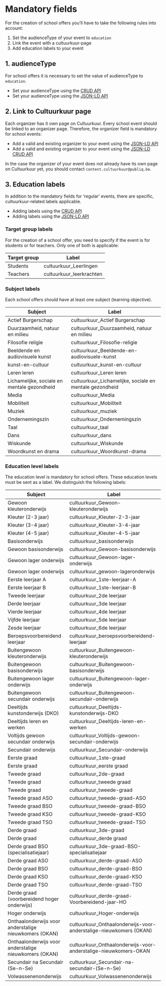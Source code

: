 ---
---
# Mandatory fields

For the creation of school offers you’ll have to take the following rules into account:
1. Set the audienceType of your event to ```education``` 
2. Link the event with a cultuurkuur-page
3. Add education labels to your event

## 1. audienceType
For school offers it is necessary to set the value of audienceType to ```education```.

- Set your audienceType using the [CRUD API](https://documentatie.uitdatabank.be/content/json-ld-crud-api/latest/events/event-audience.html)
- Set your audienceType using the [JSON-LD API](https://documentatie.uitdatabank.be/content/json-ld/latest/events/event-audience.html)

## 2. Link to Cultuurkuur page
Each organizer has it own page on Cultuurkuur. Every school event should be linked to an organizer page. Therefore, the organizer field is mandatory for school events:
- Add a valid and existing organizer to your event using the [JSON-LD API](https://documentatie.uitdatabank.be/content/json-ld/latest/events/event-organizer.html) 
- Add a valid and existing organizer to your event using the [JSON-LD CRUD API](https://documentatie.uitdatabank.be/content/json-ld-crud-api/latest/events/event-organizer.html)

In the case the organizer of your event does not already have its own page on Cultuurkuur yet, you should contact ```content.cultuurkuur@publiq.be```.

## 3. Education labels
In addition to the mandatory fields for ‘regular’ events, there are specific, cultuurkuur-related labels applicable.

- Adding labels using the [CRUD API](https://documentatie.uitdatabank.be/content/json-ld-crud-api/latest/events/event-labels.html)
- Adding labels using the [JSON-LD API](https://documentatie.uitdatabank.be/content/json-ld/latest/events/event-label.html)

### Target group labels
For the creation of a school offer, you need to specify if the event is for students or for teachers. 
Only one of both is applicable:

| Target group | Label | 
| -- | -- | 
| Students | cultuurkuur_Leerlingen | 
| Teachers | cultuurkuur_leerkrachten | 

### Subject labels
Each school offers should have at least one subject (learning objective). 

| Subject | Label | 
| -- | -- | 
| Actief Burgerschap | cultuurkuur_Actief Burgerschap | 
| Duurzaamheid, natuur en milieu | cultuurkuur_Duurzaamheid, natuur en milieu | 
| Filosofie religie | cultuurkuur_Filosofie-religie | 
| Beeldende en audiovisuele kunst | cultuurkuur_Beeldende-en-audiovisuele-kunst | 
| kunst-en-cultuur | cultuurkuur_kunst-en-cultuur | 
| Leren leren | cultuurkuur_Leren leren | 
| Lichamelijke, sociale en mentale gezondheid | cultuurkuur_Lichamelijke, sociale en mentale gezondheid | 
| Media | cultuurkuur_Media | 
| Mobiliteit | cultuurkuur_Mobiliteit | 
| Muziek | cultuurkuur_muziek | 
| Ondernemingszin | cultuurkuur_Ondernemingszin | 
| Taal | cultuurkuur_taal | 
| Dans | cultuurkuur_dans | 
| Wiskunde | cultuurkuur_Wiskunde | 
| Woordkunst en drama | cultuurkuur_Woordkunst-drama | 

### Education level labels
The education level is mandatory for school offers. These education levels must be sent as a label. We distinguish the following labels:

| Subject | Label | 
| -- | -- | 
| Gewoon kleuteronderwijs | cultuurkuur_Gewoon-kleuteronderwijs | 
| Kleuter (2-3 jaar) | cultuurkuur_Kleuter-2-3-jaar  | 
| Kleuter (3-4 jaar) | cultuurkuur_Kleuter-3-4-jaar   | 
| Kleuter (4-5 jaar) | cultuurkuur_Kleuter-4-5-jaar  | 
| Basisonderwijs | cultuurkuur_basisonderwijs | 
| Gewoon basisonderwijs | cultuurkuur_Gewoon-basisonderwijs | 
| Gewoon lager onderwijs | cultuurkuur_Gewoon-lager-onderwijs | 
| Gewoon lager onderwijs | cultuurkuur_gewoon-lageronderwijs | 
| Eerste leerjaar A | cultuurkuur_1ste-leerjaar-A | 
| Eerste leerjaar B | cultuurkuur_1ste-leerjaar-B | 
| Tweede leerjaar | cultuurkuur_2de leerjaar | 
| Derde leerjaar | cultuurkuur_3de leerjaar | 
| Vierde leerjaar | cultuurkuur_4de leerjaar | 
| Vijfde leerjaar | cultuurkuur_5de leerjaar | 
| Zesde leerjaar | cultuurkuur_6de leerjaar | 
| Beroepsvoorbereidend leerjaar | cultuurkuur_beroepsvoorbereidend-leerjaar | 
| Buitengewoon kleuteronderwijs | cultuurkuur_Buitengewoon-kleuteronderwijs | 
| Buitengewoon basisonderwijs | cultuurkuur_Buitengewoon-basisonderwijs | 
| Buitengewoon lager onderwijs | cultuurkuur_Buitengewoon-lager-onderwijs | 
| Buitengewoon secundair onderwijs | cultuurkuur_Buitengewoon-secundair-onderwijs | 
| Deeltijds kunstonderwijs (DKO) | cultuurkuur_Deeltijds-kunstonderwijs-DKO | 
| Deeltijds leren en werken | cultuurkuur_Deeltijds-leren-en-werken | 
| Voltijds gewoon secundair onderwijs | cultuurkuur_Voltijds-gewoon-secundair-onderwijs | 
| Secundair onderwijs | cultuurkuur_Secundair-onderwijs | 
| Eerste graad | cultuurkuur_1ste-graad | 
| Eerste graad | cultuurkuur_eerste graad | 
| Tweede graad | cultuurkuur_2de-graad | 
| Tweede graad | cultuurkuur_tweede graad | 
| Tweede graad | cultuurkuur_tweede-graad |
| Tweede graad ASO | cultuurkuur_tweede-graad-ASO |
| Tweede graad BSO | cultuurkuur_tweede-graad-BSO |
| Tweede graad KSO | cultuurkuur_tweede-graad-KSO |
| Tweede graad TSO | cultuurkuur_tweede-graad-TSO |
| Derde graad | cultuurkuur_3de-graad |
| Derde graad | cultuurkuur_derde graad |
| Derde graad BSO (specialisatiejaar) | cultuurkuur_3de-graad-BSO-specialisatiejaar |
| Derde graad ASO | cultuurkuur_derde-graad-ASO |
| Derde graad BSO | cultuurkuur_derde-graad-BSO |
| Derde graad KSO | cultuurkuur_derde-graad-KSO |
| Derde graad TSO | cultuurkuur_derde-graad-TSO |
| Derde graad (voorbereidend hoger onderwijs) | cultuurkuur_derde-graad-Voorbereidend-jaar-HO |
| Hoger onderwijs | cultuurkuur_Hoger-onderwijs |
| Onthaalonderwijs voor anderstalige nieuwkomers (OKAN) | cultuurkuur_Onthaalonderwijs-voor-anderstalige-nieuwkomers (OKAN)|
| Onthaalonderwijs voor anderstalige nieuwkomers (OKAN) | cultuurkuur_Onthaalonderwijs-voor-anderstalige-nieuwkomers-OKAN |
| Secundair na Secundair (Se-n-Se) | cultuurkuur_Secundair-na-secundair-(Se-n-Se)|
| Volwassenenonderwijs | cultuurkuur_Volwassenenonderwijs |


